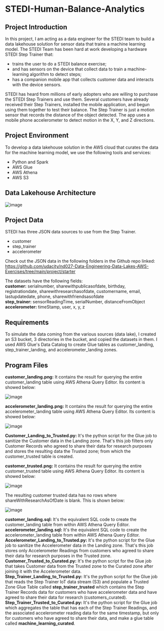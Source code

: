 # STEDI-Human-Balance-Analytics

## Project Introduction
In this project, I am acting as a data engineer for the STEDI team to build a data lakehouse solution for sensor data that trains a machine learning model.
The STEDI Team has been hard at work developing a hardware STEDI Step Trainer that:
- trains the user to do a STEDI balance exercise;
- and has sensors on the device that collect data to train a machine-learning algorithm to detect steps;
- has a companion mobile app that collects customer data and interacts with the device sensors.

STEDI has heard from millions of early adopters who are willing to purchase the STEDI Step Trainers and use them.
Several customers have already received their Step Trainers, installed the mobile application, and begun using them together to test their balance. The Step Trainer is just a motion sensor that records the distance of the object detected. The app uses a mobile phone accelerometer to detect motion in the X, Y, and Z directions.

## Project Environment
To develop a data lakehouse solution in the AWS cloud that curates the data for the machine learning model, we use the following tools and services:
- Python and Spark
- AWS Glue
- AWS Athena
- AWS S3

## Data Lakehouse Architecture
![image](https://github.com/ajinjue/STEDI-Human-Balance-Analytics/assets/100845693/9a1e81ea-1f07-4f69-b51f-82cd1066e29c)

## Project Data
STEDI has three JSON data sources to use from the Step Trainer. 
- customer
- step_trainer
- accelerometer <br/>

Check out the JSON data in the following folders in the Github repo linked: <br/>
https://github.com/udacity/nd027-Data-Engineering-Data-Lakes-AWS-Exercises/tree/main/project/starter

The datasets have the following fields: <br/>
**customer:** serialnumber, sharewithpublicasofdate, birthday, registrationdate, sharewithresearchasofdate, customername, email, lastupdatedate, phone, sharewithfriendsasofdate <br/>
**step_trainer:** sensorReadingTime, serialNumber, distanceFromObject <br/>
**accelerometer:** timeStamp, user, x, y, z

## Requirements
To simulate the data coming from the various sources (data lake), I created an S3 bucket, 3 directories in the bucket, and copied the datasets in them. I used AWS Glue's Data Catalog to create Glue tables as customer_landing, step_trainer_landing, and accelerometer_landing zones.

## Program Files
**customer_landing.png:** It contains the result for querying the entire customer_landing table using AWS Athena Query Editor. Its content is showed below:

![image](https://github.com/ajinjue/STEDI-Human-Balance-Analytics/assets/100845693/09060de9-9200-4dbe-8f79-605d94cf71a3)

**accelerometer_landing.png:** It contains the result for querying the entire accelerometer_landing table using AWS Athena Query Editor. Its content is showed below:

![image](https://github.com/ajinjue/STEDI-Human-Balance-Analytics/assets/100845693/891b7c77-0082-47c4-bdc6-f25b28eacaca)

**Customer_Landing_to_Trusted.py:** It's the python script for the Glue job to sanitize the Customer data in the Landing zone. That's this job filters only Customer Records who agreed to share their data for research purposes and stores the resulting data the Trusted zone; from which the customer_trusted table is created.

**customer_trusted.png:** It contains the result for querying the entire customer_trusted table using AWS Athena Query Editor. Its content is showed below:

![image](https://github.com/ajinjue/STEDI-Human-Balance-Analytics/assets/100845693/5275d54b-2db6-490e-8f0e-37b6f0ad61c0)

The resulting customer trusted data has no rows where shareWithResearchAsOfDate is blank. This is shown below:

![image](https://github.com/ajinjue/STEDI-Human-Balance-Analytics/assets/100845693/2b770532-29dd-496a-a10a-d8f90d58cd5e)

**customer_landing.sql:** It's the equivalent SQL code to create the customer_landing table from within AWS Athena Query Editor. <br/>
**accelerometer_landing.sql:** It's the equivalent SQL code to create the accelerometer_landing table from within AWS Athena Query Editor. <br/>
**Accelerometer_Landing_to_Trusted.py:** It's the python script for the Glue job to sanitize the Accelerometer data in the Landing zone. That's this job stores only Accelerometer Readings from customers who agreed to share their data for research purposes in the Trusted zone. <br/>
**Customer_Trusted_to_Curated.py:** It's the python script for the Glue job that takes Customer data from the Trusted zone to the Curated zone after joining it with the Accelerometer data. <br/>
**Step_Trainer_Landing_to_Trusted.py:** It's the python script for the Glue job that reads the Step Trainer IoT data stream (S3) and populate a Trusted Zone Glue Table called **step_trainer_trusted** which contains the Step Trainer Records data for customers who have accelerometer data and have agreed to share their data for research (customers_curated). <br/>
**Step_Trainer_Trusted_to_Curated.py:** It's the python script for the Glue job which aggregates the table that has each of the Step Trainer Readings, and the associated accelerometer reading data for the same timestamp, but only for customers who have agreed to share their data, and make a glue table called **machine_learning_curated**.





